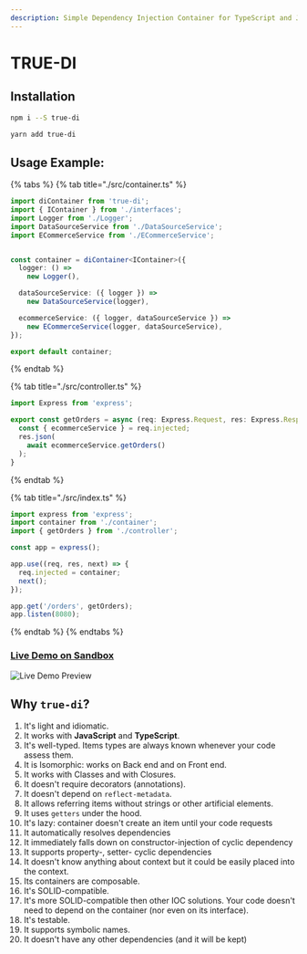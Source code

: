 ```yaml
---
description: Simple Dependency Injection Container for TypeScript and JavaScript
---
```


# TRUE-DI

## Installation

```bash
npm i --S true-di
```

```bash
yarn add true-di
```

## Usage Example:

{% tabs %}
{% tab title="./src/container.ts" %}
```typescript
import diContainer from 'true-di';
import { IContainer } from './interfaces';
import Logger from './Logger';
import DataSourceService from './DataSourceService';
import ECommerceService from './ECommerceService';


const container = diContainer<IContainer>({
  logger: () =>
    new Logger(),

  dataSourceService: ({ logger }) => 
    new DataSourceService(logger),

  ecommerceService: ({ logger, dataSourceService }) =>
    new ECommerceService(logger, dataSourceService),
});

export default container;
```
{% endtab %}

{% tab title="./src/controller.ts" %}
```typescript
import Express from 'express';

export const getOrders = async (req: Express.Request, res: Express.Response) => {
  const { ecommerceService } = req.injected;
  res.json(
    await ecommerceService.getOrders()
  );
}
```
{% endtab %}

{% tab title="./src/index.ts" %}
```typescript
import express from 'express';
import container from './container';
import { getOrders } from './controller';

const app = express();

app.use((req, res, next) => {
  req.injected = container;
  next();
});

app.get('/orders', getOrders);
app.listen(8080);
```
{% endtab %}
{% endtabs %}

### [Live Demo on Sandbox](https://codesandbox.io/s/github/DScheglov/true-di/tree/master/examples/getting-started?fontsize=14&hidenavigation=1&initialpath=%2Forders&module=%2Fsrc%2Fcontainer.ts&theme=dark)

![Live Demo Preview](./assets/add-ecommerce-service.gif)

## Why `true-di`?

1. It's light and idiomatic.
1. It works with **JavaScript** and **TypeScript**.
1. It's well-typed. Items types are always known whenever your code assess them.
1. It is Isomorphic: works on Back end and on Front end.
1. It works with Classes and with Closures.
1. It doesn't require decorators (annotations).
1. It doesn't depend on `reflect-metadata`.
1. It allows referring items without strings or other artificial elements.
1. It uses `getters` under the hood.
1. It's lazy: container doesn't create an item until your code requests
1. It automatically resolves dependencies
1. It immediately falls down on constructor-injection of cyclic dependency
1. It supports property-, setter- cyclic dependencies
1. It doesn't know anything about context but it could be easily placed into the context.
1. Its containers are composable.
1. It's SOLID-compatible.
1. It's more SOLID-compatible then other IOC solutions. Your code doesn't need to depend on the container (nor even on its interface).
1. It's testable.
1. It supports symbolic names.
1. It doesn't have any other dependencies (and it will be kept)

